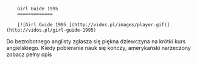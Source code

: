 
        Girl Guide 1995 
        =============
        
        [![Girl Guide 1995 ](http://vidos.pl/images/player.gif)](http://vidos.pl/girl-guide-1995)
        
        
 Do bezrobotnego anglisty zgłasza się piękna dziewczyna na krótki kurs angielskiego. Kiedy pobieranie nauk się kończy, amerykański narzeczony zobacz pełny opis
    